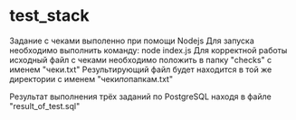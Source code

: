 # test_stack

Задание с чеками выполенно при помощи Nodejs
Для запуска необходимо выполнить команду: node index.js
Для корректной работы исходный файл с чеками необходимо положить в папку "checks" с именем "чеки.txt"
Результирующий файл будет находится в той же директории с именем "чеки*по*папкам.txt"

Результат выполнения трёх заданий по PostgreSQL находя в файле "result_of_test.sql"
